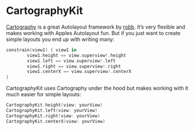 # CartographyKit

[Cartography][Cartography] is a great Autolayout framework by [robb][robb]. It’s very flexible and makes working with Apples Autolayout fun. But if you just want to create simple layouts you end up with writing many:
```Swift
constrain(view1) { view1 in
		view1.height == view.superview!.height
		view1.left == view.superview!.left
		view1.right == view.superview!.right
		view1.centerX == view.superview!.centerX
}
```

CartographyKit uses Cartography under the hood but makes working with it much easier for simple layouts:

```Swift
CartographyKit.height(view: yourView)
CartographyKit.left(view: yourView)
CartographyKit.right(view: yourView)
CartographyKit.centerX(view: yourView)
```


[Cartography]: https://github.com/robb/Cartography
[robb]:            http://robb.is